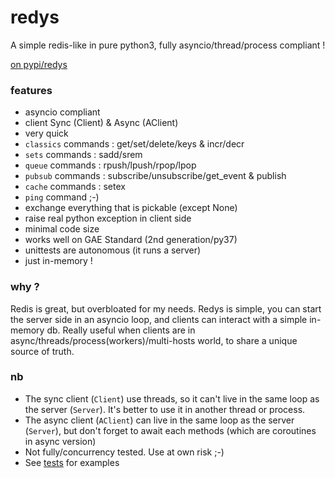 # redys

A simple redis-like in pure python3, fully asyncio/thread/process compliant !

[on pypi/redys](https://pypi.org/project/redys/)

### features

- asyncio compliant
- client Sync (Client) & Async (AClient)
- very quick
- `classics` commands : get/set/delete/keys & incr/decr
- `sets` commands : sadd/srem
- `queue` commands : rpush/lpush/rpop/lpop
- `pubsub` commands : subscribe/unsubscribe/get_event & publish
- `cache` commands : setex
- `ping` command ;-)
- exchange everything that is pickable (except None)
- raise real python exception in client side
- minimal code size
- works well on GAE Standard (2nd generation/py37)
- unittests are autonomous (it runs a server)
- just in-memory !

### why ?

Redis is great, but overbloated for my needs. Redys is simple, you can start
the server side in an asyncio loop, and clients can interact with a simple
in-memory db. Really useful when clients are in
async/threads/process(workers)/multi-hosts world, to share a unique source of truth.

### nb

- The sync client (`Client`) use threads, so it can't live in the same loop as the server (`Server`). It's better to use it in another thread or process.
- The async client (`AClient`) can live in the same loop as the server (`Server`), but don't forget to await each methods (which are coroutines in async version)
- Not fully/concurrency tested. Use at own risk ;-)
- See [tests](https://github.com/manatlan/redys/blob/master/tests.py) for examples
